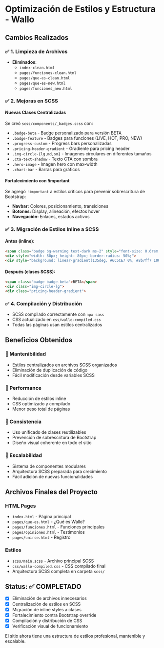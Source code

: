 # Optimización de Estilos y Estructura - Wallo

## Cambios Realizados

### ✅ 1. Limpieza de Archivos
- **Eliminados:** 
  - `index-clean.html`
  - `pages/funciones-clean.html` 
  - `pages/que-es-clean.html`
  - `pages/que-es-new.html`
  - `pages/funciones_new.html`

### ✅ 2. Mejoras en SCSS 

#### Nuevas Clases Centralizadas
Se creó `scss/components/_badges.scss` con:
- `.badge-beta` - Badge personalizado para versión BETA
- `.badge-feature` - Badges para funciones (LIVE, HOT, PRO, NEW)
- `.progress-custom` - Progress bars personalizadas  
- `.pricing-header-gradient` - Gradiente para pricing header
- `.img-circle-{lg,md,sm}` - Imágenes circulares en diferentes tamaños
- `.cta-text-shadow` - Texto CTA con sombra
- `.hero-image` - Imagen hero con max-width
- `.chart-bar` - Barras para gráficos

#### Fortalecimiento con !important
Se agregó `!important` a estilos críticos para prevenir sobrescritura de Bootstrap:
- **Navbar:** Colores, posicionamiento, transiciones
- **Botones:** Display, alineación, efectos hover
- **Navegación:** Enlaces, estados activos

### ✅ 3. Migración de Estilos Inline a SCSS

#### Antes (inline):
```html
<span class="badge bg-warning text-dark ms-2" style="font-size: 0.6rem;">BETA</span>
<div style="width: 80px; height: 80px; border-radius: 50%;">
<div style="background: linear-gradient(135deg, #6C5CE7 0%, #8b7ff7 100%); color: white;">
```

#### Después (clases SCSS):
```html
<span class="badge badge-beta">BETA</span>
<div class="img-circle-lg">
<div class="pricing-header-gradient">
```

### ✅ 4. Compilación y Distribución
- SCSS compilado correctamente con `npx sass`
- CSS actualizado en `css/wallo-compiled.css`
- Todas las páginas usan estilos centralizados

## Beneficios Obtenidos

### 🎯 Mantenibilidad
- Estilos centralizados en archivos SCSS organizados
- Eliminación de duplicación de código
- Fácil modificación desde variables SCSS

### 🚀 Performance
- Reducción de estilos inline 
- CSS optimizado y compilado
- Menor peso total de páginas

### 🎨 Consistencia
- Uso unificado de clases reutilizables
- Prevención de sobrescritura de Bootstrap
- Diseño visual coherente en todo el sitio

### 🔧 Escalabilidad  
- Sistema de componentes modulares
- Arquitectura SCSS preparada para crecimiento
- Fácil adición de nuevas funcionalidades

## Archivos Finales del Proyecto

### HTML Pages
- `index.html` - Página principal
- `pages/que-es.html` - ¿Qué es Wallo?
- `pages/funciones.html` - Funciones principales  
- `pages/opiniones.html` - Testimonios
- `pages/unirse.html` - Registro

### Estilos
- `scss/main.scss` - Archivo principal SCSS
- `css/wallo-compiled.css` - CSS compilado final
- Arquitectura SCSS completa en carpeta `scss/`

## Status: ✅ COMPLETADO

- [x] Eliminación de archivos innecesarios
- [x] Centralización de estilos en SCSS
- [x] Migración de inline styles a clases
- [x] Fortalecimiento contra Bootstrap override
- [x] Compilación y distribución de CSS
- [x] Verificación visual de funcionamiento

El sitio ahora tiene una estructura de estilos profesional, mantenible y escalable.
